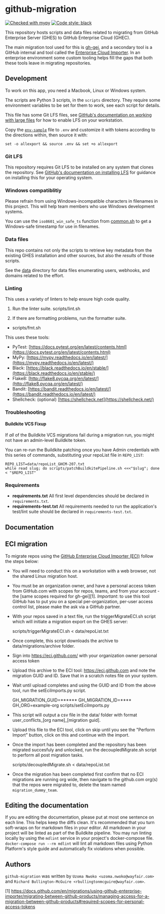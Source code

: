 # github-migration

[![Checked with mypy](https://img.shields.io/badge/mypy-checked-blue)](http://mypy-lang.org/)
[![Code style: black](https://img.shields.io/badge/code%20style-black-black.svg)](https://github.com/psf/black)

This repository hosts scripts and data files related to migrating from GitHub Enterprise Server (GHES)
to GitHub Enterprise Cloud (GHEC).

The main migration tool used
for this is [gh-gei](https://github.com/github/gh-gei), and a secondary tool is a GitHub internal and
tool called the [Enterprise Cloud Importer](https://eci.github.com/). In an enterprise environment 
some custom tooling helps fill the gaps that both these tools leave in migrating repositories.

## Development

To work on this app, you need a Macbook, Linux or Windows system.

The scripts are Python 3 scripts, in the `scripts` directory. They require some environment variables to be set for 
them to work, see each script for details.

This file has some Git LFS files, see 
[GitHub's documentation on working with large files](https://docs.github.com/en/repositories/working-with-files/managing-large-files/configuring-git-large-file-storage)
for how to enable LFS on your workstation.

Copy the [`env-sample`](env-sample) file to `.env` and customize it with tokens according to the directions within, 
then source it with:

    set -o allexport && source .env && set +o allexport

### Git LFS

This repository requires Git LFS to be installed on any system that clones the repository.  See 
[GitHub's documentation on installing LFS](https://docs.github.com/en/repositories/working-with-files/managing-large-files/installing-git-large-file-storage)
for guidance on installing this for your operating system.

### Windows compatiblitiy

Please refrain from using Windows-incompatible characters in filenames in this project. This will help team members who use Windows development systems. 

You can use the `iso8601_win_safe_ts` function from [common.sh](scripts/common.sh) to get a Windows-safe timestamp 
for use in filenames.

### Data files

This repo contains not only the scripts to retrieve key metadata from the existing GHES installation 
and other sources, but also the _results_ of those scripts.

See the [data](data/) directory for data files enumerating users, webhooks, and domains related to the effort.

### Linting

This uses a variety of linters to help ensure high code quality.

1. Run the linter suite.
    scripts/lint.sh

1. If there are formatting problems, run the formatter suite.
-   scripts/fmt.sh

This uses these tools:

- PyTest: [https://docs.pytest.org/en/latest/contents.html](https://docs.pytest.org/en/latest/contents.html)
- MyPy: [https://mypy.readthedocs.io/en/latest/](https://mypy.readthedocs.io/en/latest/)
- Black: [https://black.readthedocs.io/en/stable/](https://black.readthedocs.io/en/stable/)
- Flake8: [http://flake8.pycqa.org/en/latest/](http://flake8.pycqa.org/en/latest/)
- Bandit: [https://bandit.readthedocs.io/en/latest/](https://bandit.readthedocs.io/en/latest/)
- Shellcheck: (optional) [https://shellcheck.net](https://shellcheck.net/)

### Troubleshooting

#### Buildkite VCS Fixup

If _all_ of the Buildkite VCS migrations fail during a migration run, you might not have an admin-level Buildkite 
token. 

You can re-run the Buildkite patching once you have Admin credentials with this series of commands, substituting your
repoList file in `REPO_LIST`:

    REPO_LIST=data/repoList_GHCM-207.txt
    while read slug; do scripts/patchBuildkitePipeline.sh <<<"$slug"; done < "$REPO_LIST"

### Requirements

-   **requirements.txt**
    All first level dependencies should be declared in `requirements.txt`.
-   **requirements-test.txt**
    All requirements needed to run the application's test/lint suite should be declared in `requirements-test.txt`.

## Documentation

## ECI migration

To migrate repos using the [GitHub Enterprise Cloud Importer (ECI)](https://eci.github.com/) follow the steps below:

* You will need to conduct this on a workstation with a web browser, not the shared Linux migration host.
* You must be an organization owner, and have a personal access token from GitHub.com with scopes for repos, teams, 
and from your account - the [same scopes required for gh-gei][1]. 
*Important*: to use this tool GitHub has to put you on a special per-organization, 
per-user access control list, please make the ask via a GitHub partner.
* With your repos saved in a text file, run the triggerMigrateECI.sh script 
which will initiate a migration export on the GHES server:

    scripts/triggerMigrateECI.sh < data/repoList.txt

* Once complete, this script downloads the archive to data/migrations/archive folder.
* Sign into https://eci.github.com/ with your organization owner personal access token
* Upload this archive to the ECI tool: https://eci.github.com and note the migration GUID and ID. 
Save that in a scratch notes file on your system.
* Wait until upload completes and using the GUID and ID from the above tool, run the setEciImports.py script.

    GH_MIGRATION_GUID=****** GH_MIGRATION_ID=**** GH_ORG=example-org scripts/setEciImports.py

* This script will output a csv file in the data/ folder with format user_conflicts_[org name]_[migration guid].
* Upload this file to the ECI tool, click on skip until you see the "Perform Import" button, 
click on this and continue with the import.
* Once the import has been completed and the repository has been migrated succesfuly and unlocked,
run the decoupledMigrate.sh script to perform all post migration tasks.

    scripts/decoupledMigrate.sh < data/repoList.txt
* Once the migration has been completed first confirm that no ECI migrations are running org wide,
then navigate to the github.com org(s) that the repos were migrated to, delete the team named `migration_dummy_team`.

## Editing the documentation

If you are editing the documentation, please put at most one sentence on each line.
This helps keep the diffs clean.
It's recommended that you turn soft-wraps on for markdown files in your editor.
All markdown in your project will be linted as part of the Buildkite pipeline.
You may run linting locally by using the `mdlint` service in your project's docker-compose file.
`docker-compose run --rm mdlint` will lint all markdown files using Python Platform's
style guide and automatically fix violations when possible.

## Authors

`github-migration` was written by `Uzoma Nwoko <uzoma.nwoko@wayfair.com>` and `Richard Bullington-McGuire <rbullingtonmcguire@wayfair.com>`.

[1] https://docs.github.com/en/migrations/using-github-enterprise-importer/migrating-between-github-products/managing-access-for-a-migration-between-github-products#required-scopes-for-personal-access-tokens
